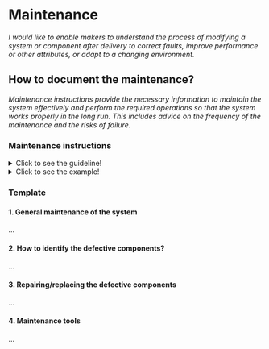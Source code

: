 # **Maintenance**

*I would like to enable makers to understand the process of modifying a system or component after delivery to correct faults, improve performance or other attributes, or adapt to a changing environment.*

## **How to document the maintenance?**

*Maintenance instructions provide the necessary information to maintain the system effectively and perform the required operations so that the system works properly in the long run. This includes advice on the frequency of the maintenance and the risks of failure.*

 ### **Maintenance instructions** 
<details>
  <summary>Click to see the guideline!</summary>
 
  - **Definition:** *A maintenance instruction is a technical communication document intended to give recommendations and necessary information to maintain the system effectively.*

  ```
What does include the documentation of maintenance instructions? 

1. Introduction of general maintenance of the system
2. How to identify the defective components?
   - Outline the main troubleshooting of the system components 
   - Identify how to detect a defective component
2. Repairing the defective components
    - Step-by-step procedures describing the maintenance sequence (preferred video or photo sequence)
    - Reference to the manufacturing section where one can find the manufacturing instructions to rebuild the defective parts
3. Maintenance tools.
    - Various tools necessary to perform the maintenance operation


How to visualize the process of maintenance?
  
 1. Images 
 2. Videos 

```
</details>

<details>
  <summary>Click to see the example!</summary>

#### *Example 1:* [FarmBot Genesis V1.5](https://genesis.farm.bot/v1.5/Extras/maintenance)
</details>

### Template
 
 #### 1. General maintenance of the system
  ...
 #### 2. How to identify the defective components? 
 ...
 #### 3. Repairing/replacing the defective components
 ...
 #### 4. Maintenance tools
 ...
 
